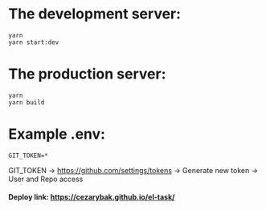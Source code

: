 # The development server:

```
yarn
yarn start:dev
```

# The production server:

```
yarn
yarn build 
```

# Example .env:
```env
GIT_TOKEN=*
```

GIT_TOKEN -> https://github.com/settings/tokens -> Generate new token -> User and Repo access

#### Deploy link: https://cezarybak.github.io/el-task/
